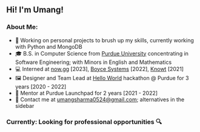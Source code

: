 ## Hi! I'm Umang!

### About Me:
- 🔭 Working on personal projects to brush up my skills, currently working with Python and MongoDB
- 🎓 B.S. in Computer Science from [Purdue University](https://cs.purdue.edu/) concentrating in Software Engineering; with Minors in English and Mathematics
- 💻 Interned at [now.gg](https://now.gg/) \[2023], [Boyce Systems](https://www.boycesystems.com/) \[2022\], [Knowt](https://knowt.com/) \[2021\]
- 🖼️ Designer and Team Lead at [Hello World](https://www.instagram.com/helloworldpurdue/?hl=en) hackathon @ Purdue for 3 years \[2020 - 2022\]
- 🤝 Mentor at Purdue Launchpad for 2 years \[2021 - 2022\]
- 📧 Contact me at [umangsharma0524@gmail.com](mailto:umangsharma0524@gmail.com); alternatives in the sidebar

### Currently: Looking for professional opportunities 🔍

